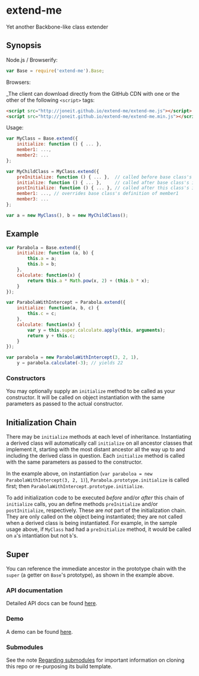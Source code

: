 # extend-me
Yet another Backbone-like class extender

## Synopsis

Node.js / Browserify:

```javascript
var Base = require('extend-me').Base;
```

Browsers:
 
_The client can download directly from the GitHub CDN with one or the other of the following `<script>` tags:

```html
<script src="http://joneit.github.io/extend-me/extend-me.js"></script>
<script src="http://joneit.github.io/extend-me/extend-me.min.js"></script>
```

Usage:

```javascript
var MyClass = Base.extend({
    initialize: function () { ... },
    member1: ...,
    member2: ...
};

var MyChildClass = MyClass.extend({
    preInitialize: function () { ... },  // called before base class's initialize() */
    initialize: function () { ... },     // called after base class's initialize() and before derived class's initialize() */
    postInitialize: function () { ... }, // called after this class's initialize() */
    member1: ..., // overrides base class's definition of member1
    member3: ...
};

var a = new MyClass(), b = new MyChildClass();
```

## Example

```javascript
var Parabola = Base.extend({
    initialize: function (a, b) {
        this.a = a;
        this.b = b;
    },
    calculate: function(x) {
        return this.a * Math.pow(x, 2) + (this.b * x);
    }
});

var ParabolaWithIntercept = Parabola.extend({
    initialize: function(a, b, c) {
        this.c = c;
    },
    calculate: function(x) {
        var y = this.super.calculate.apply(this, arguments);
        return y + this.c;
    }
});

var parabola = new ParabolaWithIntercept(3, 2, 1),
    y = parabola.calculate(-3); // yields 22
```

### Constructors

You may optionally supply an `initialize` method to be called as your constructor.
It will be called on object instantiation with the same parameters as passed to the actual constructor.
 
## Initialization Chain

There may be `initialize` methods at each level of inheritance.
Instantiating a derived class will automatically call `initialize` on all ancestor
classes that implement it, starting with the most distant ancestor all the way up to
and including the derived class in question. Each `initialize` method is called
with the same parameters as passed to the constructor.

In the example above, on instantiation (`var paraboloa = new ParabolaWithIntercept(3, 2, 1)`),
`Parabola.prototype.initialize` is called first; then `ParabolaWithIntercept.prototype.initialize`.

To add initialization code to be executed _before_ and/or _after_ this chain of `initialize`
calls, you an define methods `preInitialize` and/or `postInitialize`, respectively. These are _not_
part of the initialization chain. They are only called on the object being instantiated;
they are not called when a derived class is being instantiated.
For example, in the sample usage above, if `MyClass` had had a `preInitialize` method,
it would be called on `a`'s intantiation but not `b`'s.

## Super

You can reference the immediate ancestor in the prototype chain with the `super`
(a getter on `Base`'s prototype), as shown in the example above.


### API documentation

Detailed API docs can be found [here](http://joneit.github.io/extend-me/extend-me.html).

### Demo

A demo can be found [here](http://joneit.github.io/extend-me/demo.html).

### Submodules

See the note [Regarding submodules](https://github.com/openfin/rectangular#regarding-submodules)
for important information on cloning this repo or re-purposing its build template.
